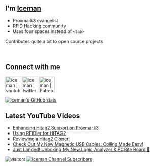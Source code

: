 ## I'm [Iceman][website]

- Proxmark3 evangelist
- RFID Hacking community
- Uses four spaces instead of `<tab>`

Contributes quite a bit to open source projects

<br />

## Connect with me

[<img align="left" alt="iceman | youtube" height="50px" src="https://upload.wikimedia.org/wikipedia/commons/0/09/YouTube_full-color_icon_%282017%29.svg" />][youtube]
[<img align="left" alt="iceman | twitter" height="50px" src="https://upload.wikimedia.org/wikipedia/commons/thumb/6/6b/Twitter_Logo_Blue.png/640px-Twitter_Logo_Blue.png" />][twitter]
[<img align="left" alt="iceman | Patreon" height="50px" src="https://upload.wikimedia.org/wikipedia/commons/5/5a/Patreon_logomark.svg" />][patreon]

<br /><br /><br />

[![Iceman's GitHub stats](https://github-readme-stats.vercel.app/api?username=iceman1001&show_icons=true&theme=calm)](https://github.com/anuraghazra/github-readme-stats)


## Latest YouTube Videos
<!-- YOUTUBE:START -->
- [Enhancing Hitag2 Support on Proxmark3](https://www.youtube.com/watch?v=b2eDksu0Aqw)
- [Using RFIDler for HITAG2](https://www.youtube.com/watch?v=ABLmistPX38)
- [Reviewing a Hitag2 Cloner!](https://www.youtube.com/watch?v=k_FUQph4M7k)
- [Check Out My New Magnetic USB Cables: Coiling Made Easy!](https://www.youtube.com/watch?v=SBooP4S5u0s)
- [Just Landed! Unboxing My New Logic Analyzer &amp; PCBite Board 🎉](https://www.youtube.com/watch?v=BlC-cQlyMwU)
<!-- YOUTUBE:END -->

[website]: http://www.icedev.se
[twitter]: https://twitter.com/herrmann1001
[youtube]: https://www.youtube.com/c/ChrisHerrmann1001
[patreon]: https://www.patreon.com/iceman1001


![visitors](https://visitor-badge.laobi.icu/badge?page_id=iceman1001.iceman1001)
[![Iceman Channel Subscribers](https://img.shields.io/youtube/channel/subscribers/UCwukH1pDTWsv2DuT18dE1RA)](https://www.youtube.com/@iceman1001/)
